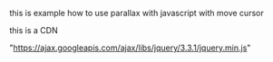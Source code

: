 this is example how to use parallax with javascript with move cursor

this is a CDN
 
"https://ajax.googleapis.com/ajax/libs/jquery/3.3.1/jquery.min.js"

